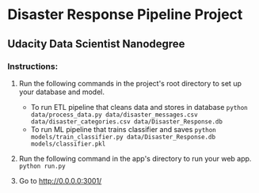 # Disaster Response Pipeline Project

## Udacity Data Scientist Nanodegree

### Instructions:
1. Run the following commands in the project's root directory to set up your database and model.

    - To run ETL pipeline that cleans data and stores in database
        `python data/process_data.py data/disaster_messages.csv data/disaster_categories.csv data/Disaster_Response.db`
    - To run ML pipeline that trains classifier and saves
        `python models/train_classifier.py data/Disaster_Response.db models/classifier.pkl`

2. Run the following command in the app's directory to run your web app.
    `python run.py`

3. Go to http://0.0.0.0:3001/
